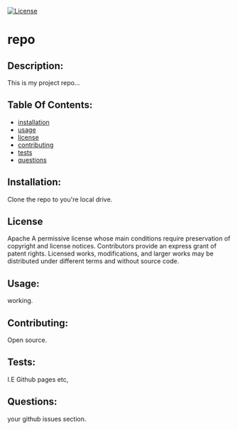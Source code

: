 [![License](https://img.shields.io/badge/License-Apache_2.0-blue.svg)](https://opensource.org/licenses/Apache-2.0)

# repo

## Description:
This is my project repo...

## Table Of Contents:

* [installation](#installation)
* [usage](#usage)
* [license](#license)
* [contributing](#contributing)
* [tests](#tests)
* [questions](#questions)

## Installation:

Clone the repo to you're local drive.

## License

Apache
A permissive license whose main conditions require preservation of copyright and license notices. Contributors provide an express grant of patent rights. Licensed works, modifications, and larger works may be distributed under different terms and without source code.

## Usage:

working.

## Contributing:

Open source.

## Tests:

I.E Github pages etc,

## Questions:

your github issues section.